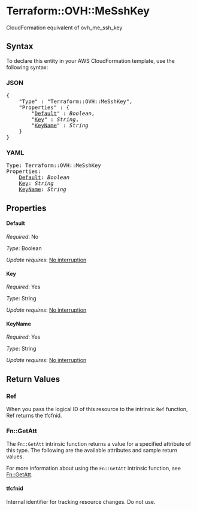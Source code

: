 # Terraform::OVH::MeSshKey

CloudFormation equivalent of ovh_me_ssh_key

## Syntax

To declare this entity in your AWS CloudFormation template, use the following syntax:

### JSON

<pre>
{
    "Type" : "Terraform::OVH::MeSshKey",
    "Properties" : {
        "<a href="#default" title="Default">Default</a>" : <i>Boolean</i>,
        "<a href="#key" title="Key">Key</a>" : <i>String</i>,
        "<a href="#keyname" title="KeyName">KeyName</a>" : <i>String</i>
    }
}
</pre>

### YAML

<pre>
Type: Terraform::OVH::MeSshKey
Properties:
    <a href="#default" title="Default">Default</a>: <i>Boolean</i>
    <a href="#key" title="Key">Key</a>: <i>String</i>
    <a href="#keyname" title="KeyName">KeyName</a>: <i>String</i>
</pre>

## Properties

#### Default

_Required_: No

_Type_: Boolean

_Update requires_: [No interruption](https://docs.aws.amazon.com/AWSCloudFormation/latest/UserGuide/using-cfn-updating-stacks-update-behaviors.html#update-no-interrupt)

#### Key

_Required_: Yes

_Type_: String

_Update requires_: [No interruption](https://docs.aws.amazon.com/AWSCloudFormation/latest/UserGuide/using-cfn-updating-stacks-update-behaviors.html#update-no-interrupt)

#### KeyName

_Required_: Yes

_Type_: String

_Update requires_: [No interruption](https://docs.aws.amazon.com/AWSCloudFormation/latest/UserGuide/using-cfn-updating-stacks-update-behaviors.html#update-no-interrupt)

## Return Values

### Ref

When you pass the logical ID of this resource to the intrinsic `Ref` function, Ref returns the tfcfnid.

### Fn::GetAtt

The `Fn::GetAtt` intrinsic function returns a value for a specified attribute of this type. The following are the available attributes and sample return values.

For more information about using the `Fn::GetAtt` intrinsic function, see [Fn::GetAtt](https://docs.aws.amazon.com/AWSCloudFormation/latest/UserGuide/intrinsic-function-reference-getatt.html).

#### tfcfnid

Internal identifier for tracking resource changes. Do not use.

